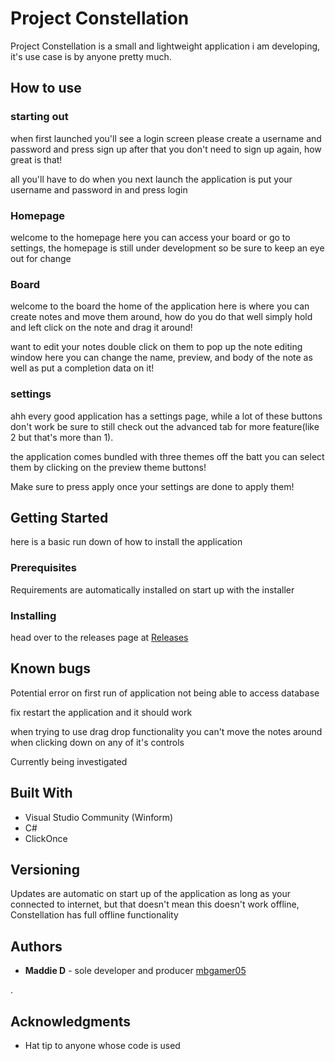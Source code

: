 # Project Constellation

Project Constellation is a small and lightweight application i am developing, it's use case is by anyone pretty much.

## How to use

### starting out
when first launched you'll see a login screen please create a username and password and press sign up after that you don't need to sign up again, how great is that!

all you'll have to do when you next launch the application is put your username and password in and press login 
### Homepage
welcome to the homepage here you can access your board or go to settings, the homepage is still under development so be sure to keep an eye out for change

### Board
welcome to the board the home of the application here is where you can create notes and move them around, how do you do that well simply hold and left click on the note and drag it around! 

want to edit your notes double click on them to pop up the note editing window here you can change the name, preview, and body of the note as well as put a completion data on it!

### settings
ahh every good application has a settings page, while a lot of these buttons don't work be sure to still check out the advanced tab for more feature(like 2 but that's more than 1).

the application comes bundled with three themes off the batt you can select them by clicking on the preview theme buttons!

Make sure to press apply once your settings are done to apply them!

## Getting Started

here is a basic run down of how to install the application
### Prerequisites

Requirements are automatically installed on start up with the installer  

### Installing

head over to the releases page at 
[Releases](https://github.com/mbgamer05/Constellation/releases/tag/Beta-Test)


## Known bugs

Potential error on first run of application not being able to access database

fix restart the application and it should work

when trying to use drag drop functionality you can't move the notes around when clicking down on any of it's controls 

Currently being investigated

## Built With

  - Visual Studio Community (Winform)
  - C#
  - ClickOnce
## Versioning

Updates are automatic on start up of the application as long as your connected to internet, but that doesn't mean this doesn't work offline, Constellation has full offline functionality 

## Authors

  - **Maddie D** - sole developer and producer
    [mbgamer05](https://github.com/mbgamer05)

.


## Acknowledgments

  - Hat tip to anyone whose code is used
